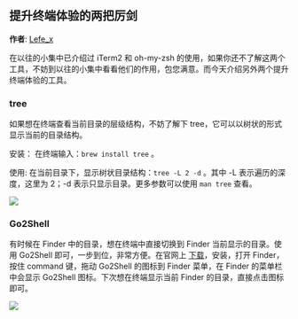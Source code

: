 提升终端体验的两把厉剑
--------
**作者**: [Lefe_x](https://weibo.com/u/5953150140)

在以往的小集中已介绍过 iTerm2 和 oh-my-zsh 的使用，如果你还不了解这两个工具，不妨到以往的小集中看看他们的作用，包您满意。而今天介绍另外两个提升终端体验的工具。

### tree

如果想在终端查看当前目录的层级结构，不妨了解下 tree，它可以以树状的形式显示当前的目录结构。

安装：
在终端输入：`brew install tree` 。

使用:
在当前目录下，显示树状目录结构：`tree -L 2 -d` 。其中 -L 表示遍历的深度，这里为 2；-d 表示只显示目录。更多参数可以使用 `man tree` 查看。

![](https://github.com/awesome-tips/iOS-Tips/blob/master/images/2018/06/2-1.jpg)


### Go2Shell

有时候在 Finder 中的目录，想在终端中直接切换到 Finder 当前显示的目录。使用 Go2Shell 即可，一步到位，非常方便。在官网上 [下载](http://zipzapmac.com/Go2Shell)，安装，打开 Finder，按住 command 键，拖动 Go2Shell 的图标到 Finder 菜单，在 Finder 的菜单栏中会显示 Go2Shell 图标。下次想在终端显示当前 Finder 的目录，直接点击图标即可。

![](https://github.com/awesome-tips/iOS-Tips/blob/master/images/2018/06/2-2.jpg)

